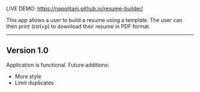 LIVE DEMO: https://napolitanj.github.io/resume-builder/

This app allows a user to build a resume using a template. The user can then print (ctrl+p) to download their resume in PDF format.

---

## Version 1.0

Application is functional. Future additions:

- More style
- Limit duplicates
